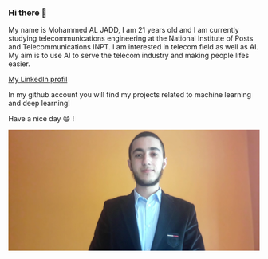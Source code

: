### Hi there 👋

<!--
**mohammedAljadd/mohammedAljadd** is a ✨ _special_ ✨ repository because its `README.md` (this file) appears on your GitHub profile.

Here are some ideas to get you started:

- 🔭 I’m currently working on ...
- 🌱 I’m currently learning ...
- 👯 I’m looking to collaborate on ...
- 🤔 I’m looking for help with ...
- 💬 Ask me about ...
- 📫 How to reach me: ...
- 😄 Pronouns: ...
- ⚡ Fun fact: ...
-->


My name is Mohammed AL JADD, I am 21 years old and I am currently studying telecommunications engineering at the National Institute of Posts and Telecommunications INPT.
I am interested in telecom field as well as AI. My aim is to use AI to serve the telecom industry and making people lifes easier.

<a href='https://www.linkedin.com/in/mohammed-al-jadd-a540281b7/'> My LinkedIn profil </a>


In my github account you will find my projects related to machine learning and deep learning!

Have a nice day 😄 !

<img src='https://github.com/mohammedAljadd/mohammedAljadd/blob/main/me_c.jpg'>

